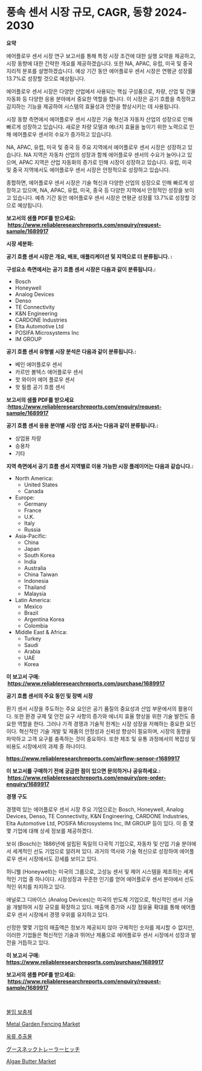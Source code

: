 <p><h1>풍속 센서 시장 규모, CAGR, 동향 2024-2030</h1></p><p><strong>요약</strong></p>
<p><p>에어플로우 센서 시장 연구 보고서를 통해 특정 시장 조건에 대한 실행 요약을 제공하고, 시장 동향에 대한 간략한 개요를 제공하겠습니다. 또한 NA, APAC, 유럽, 미국 및 중국 지리적 분포를 설명하겠습니다. 예상 기간 동안 에어플로우 센서 시장은 연평균 성장률 13.7%로 성장할 것으로 예상됩니다.</p><p>에어플로우 센서 시장은 다양한 산업에서 사용되는 핵심 구성품으로, 차량, 산업 및 건물 자동화 등 다양한 응용 분야에서 중요한 역할을 합니다. 이 시장은 공기 흐름을 측정하고 감지하는 기능을 제공하여 시스템의 효율성과 안전을 향상시키는 데 사용됩니다.</p><p>시장 동향 측면에서 에어플로우 센서 시장은 기술 혁신과 자동차 산업의 성장으로 인해 빠르게 성장하고 있습니다. 새로운 차량 모델과 에너지 효율을 높이기 위한 노력으로 인해 에어플로우 센서의 수요가 증가하고 있습니다.</p><p>NA, APAC, 유럽, 미국 및 중국 등 주요 지역에서 에어플로우 센서 시장은 성장하고 있습니다. NA 지역은 자동차 산업의 성장과 함께 에어플로우 센서의 수요가 늘어나고 있으며, APAC 지역은 산업 자동화의 증가로 인해 시장이 성장하고 있습니다. 유럽, 미국 및 중국 지역에서도 에어플로우 센서 시장은 안정적으로 성장하고 있습니다.</p><p>종합하면, 에어플로우 센서 시장은 기술 혁신과 다양한 산업의 성장으로 인해 빠르게 성장하고 있으며, NA, APAC, 유럽, 미국, 중국 등 다양한 지역에서 안정적인 성장을 보이고 있습니다. 예측 기간 동안 에어플로우 센서 시장은 연평균 성장률 13.7%로 성장할 것으로 예상됩니다.</p></p>
<p><strong>보고서의 샘플 PDF를 받으세요: &nbsp;<a href="https://www.reliableresearchreports.com/enquiry/request-sample/1689917">https://www.reliableresearchreports.com/enquiry/request-sample/1689917</a></strong></p>
<p><strong>시장 세분화:</strong></p>
<p><strong> 공기 흐름 센서 시장은 개요, 배포, 애플리케이션 및 지역으로 더 분류됩니다. :</strong></p>
<p><strong>구성요소 측면에서는 공기 흐름 센서 시장은 다음과 같이 분류됩니다.:</strong></p>
<p><ul><li>Bosch</li><li>Honeywell</li><li>Analog Devices</li><li>Denso</li><li>TE Connectivity</li><li>K&N Engineering</li><li>CARDONE Industries</li><li>Elta Automotive Ltd</li><li>POSIFA Microsystems Inc</li><li>IM GROUP</li></ul></p>
<p><strong> 공기 흐름 센서 유형별 시장 분석은 다음과 같이 분류됩니다.:</strong></p>
<p><ul><li>베인 에어플로우 센서</li><li>카르만 볼텍스 에어플로우 센서</li><li>핫 와이어 에어 플로우 센서</li><li>핫 필름 공기 흐름 센서</li></ul></p>
<p><strong>보고서의 샘플 PDF를 받으세요 :<a href="https://www.reliableresearchreports.com/enquiry/request-sample/1689917">https://www.reliableresearchreports.com/enquiry/request-sample/1689917</a></strong></p>
<p><strong> 공기 흐름 센서 응용 분야별 시장 산업 조사는 다음과 같이 분류됩니다.:</strong></p>
<p><ul><li>상업용 차량</li><li>승용차</li><li>기타</li></ul></p>
<p><strong>지역 측면에서 공기 흐름 센서 지역별로 이용 가능한 시장 플레이어는 다음과 같습니다.:</strong></p>
<p><ul>
    <li>
        North America:
        <ul>
            <li>United States</li>
            <li>Canada</li>
        </ul>
    </li>
    <li>
        Europe:
        <ul>
            <li>Germany</li>
            <li>France</li>
            <li>U.K.</li>
            <li>Italy</li>
            <li>Russia</li>
        </ul>
    </li>
    <li>
        Asia-Pacific:
        <ul>
            <li>China</li>
            <li>Japan</li>
            <li>South Korea</li>
            <li>India</li>
            <li>Australia</li>
            <li>China Taiwan</li>
            <li>Indonesia</li>
            <li>Thailand</li>
            <li>Malaysia</li>
        </ul>
    </li>
    <li>
        Latin America:
        <ul>
            <li>Mexico</li>
            <li>Brazil</li>
            <li>Argentina Korea</li>
            <li>Colombia</li>
        </ul>
    </li>
    <li>
        Middle East & Africa:
        <ul>
            <li>Turkey</li>
            <li>Saudi</li>
            <li>Arabia</li>
            <li>UAE</li>
            <li>Korea</li>
        </ul>
    </li>
    </ul></p>
<p><strong>이 보고서 구매: &nbsp;<a href="https://www.reliableresearchreports.com/purchase/1689917">https://www.reliableresearchreports.com/purchase/1689917</a></strong></p>
<p><strong>공기 흐름 센서의 주요 동인 및 장벽 시장</strong></p>
<p><p>환기 센서 시장을 주도하는 주요 요인은 공기 품질의 중요성과 산업 부문에서의 활용이다. 또한 환경 규제 및 안전 요구 사항의 증가와 에너지 효율 향상을 위한 기술 발전도 중요한 역할을 한다. 그러나 가격 경쟁과 기술적 한계는 시장 성장을 저해하는 중요한 요인이다. 혁신적인 기술 개발 및 제품의 안정성과 신뢰성 향상이 필요하며, 시장의 동향을 파악하고 고객 요구를 충족하는 것이 중요하다. 또한 제조 및 유통 과정에서의 복잡성 및 비용도 시장에서의 과제 중 하나이다.</p></p>
<p><strong><a href="https://www.reliableresearchreports.com/airflow-sensor-r1689917">https://www.reliableresearchreports.com/airflow-sensor-r1689917</a></strong></p>
<p><strong>이 보고서를 구매하기 전에 궁금한 점이 있으면 문의하거나 공유하세요.: &nbsp;<a href="https://www.reliableresearchreports.com/enquiry/pre-order-enquiry/1689917">https://www.reliableresearchreports.com/enquiry/pre-order-enquiry/1689917</a></strong></p>
<p><strong>경쟁 구도</strong></p>
<p><p>경쟁력 있는 에어플로우 센서 시장 주요 기업으로는 Bosch, Honeywell, Analog Devices, Denso, TE Connectivity, K&N Engineering, CARDONE Industries, Elta Automotive Ltd, POSIFA Microsystems Inc, IM GROUP 등이 있다. 이 중 몇몇 기업에 대해 상세 정보를 제공하겠다.</p><p>보쉬 (Bosch)는 1886년에 설립된 독일의 다국적 기업으로, 자동차 및 산업 기술 분야에서 세계적인 선도 기업으로 알려져 있다. 과거의 역사와 기술 혁신으로 성장하여 에어플로우 센서 시장에서도 강세를 보이고 있다.</p><p>허니웰 (Honeywell)는 미국의 그룹으로, 고성능 센서 및 제어 시스템을 제조하는 세계적인 기업 중 하나이다. 시장성장과 꾸준한 인기를 얻어 에어플로우 센서 분야에서 선도적인 위치를 차지하고 있다.</p><p>애널로그 디바이스 (Analog Devices)는 미국의 반도체 기업으로, 혁신적인 센서 기술을 개발하여 시장 규모를 확장하고 있다. 매출액 증가와 시장 점유율 확대를 통해 에어플로우 센서 시장에서 경쟁 우위를 유지하고 있다.</p><p>선정한 몇몇 기업의 매출액은 정보가 제공되지 않아 구체적인 숫자를 제시할 수 없지만, 이러한 기업들은 혁신적인 기술과 뛰어난 제품으로 에어플로우 센서 시장에서 성장과 발전을 거듭하고 있다.</p></p>
<p><strong>이 보고서 구매: &nbsp; <a href="https://www.reliableresearchreports.com/purchase/1689917">https://www.reliableresearchreports.com/purchase/1689917</a></strong></p>
<p><strong>보고서의 샘플 PDF를 받으세요: &nbsp;<a href="https://www.reliableresearchreports.com/enquiry/request-sample/1689917">https://www.reliableresearchreports.com/enquiry/request-sample/1689917</a></strong><strong></strong></p>
<p>&nbsp;</p>
<p><p><a href="https://github.com/JackieFauhey9089475/Market-Research-Report-List-1/blob/main/298986327722.md">불임 보충제</a></p><p><a href="https://github.com/julyju69/Market-Research-Report-List-2/blob/main/metal-garden-fencing-market.md">Metal Garden Fencing Market</a></p><p><a href="https://github.com/Howaoole34545/Market-Research-Report-List-1/blob/main/384415427721.md">육류 추출물</a></p><p><a href="https://github.com/jkjreqjscoxx7/Market-Research-Report-List-1/blob/main/158189829936.md">グースネックトレーラーヒッチ</a></p><p><a href="https://www.linkedin.com/pulse/algae-butter-market-competitive-analysis-trends-forecast-2031-bf5zc?trackingId=5LQULVSz446na1%2FjOqxVgg%3D%3D">Algae Butter Market</a></p></p>